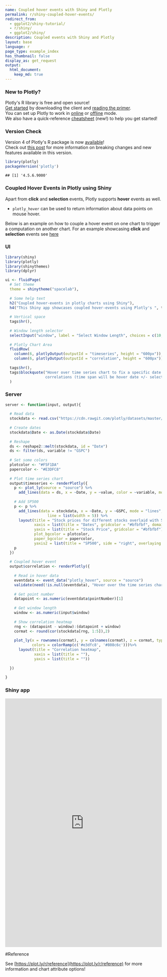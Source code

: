 ```yaml
---
name: Coupled hover events with Shiny and Plotly
permalink: r/shiny-coupled-hover-events/
redirect_from:
  - ggplot2/shiny-tutorial/
  - r/shiny/
  - ggplot2/shiny/
description: Coupled events with Shiny and Plotly
layout: base
language: r
page_type: example_index
has_thumbnail: false
display_as: get_request
output:
  html_document:
    keep_md: true
---
```




### New to Plotly?

Plotly's R library is free and open source!<br>
[Get started](https://plot.ly/r/getting-started/) by downloading the client and [reading the primer](https://plot.ly/r/getting-started/).<br>
You can set up Plotly to work in [online](https://plot.ly/r/getting-started/#hosting-graphs-in-your-online-plotly-account) or [offline](https://plot.ly/r/offline/) mode.<br>
We also have a quick-reference [cheatsheet](https://images.plot.ly/plotly-documentation/images/r_cheat_sheet.pdf) (new!) to help you get started!

### Version Check

Version 4 of Plotly's R package is now [available](https://plot.ly/r/getting-started/#installation)!<br>
Check out [this post](http://moderndata.plot.ly/upgrading-to-plotly-4-0-and-above/) for more information on breaking changes and new features available in this version.

```r
library(plotly)
packageVersion('plotly')
```

```
## [1] '4.5.6.9000'
```

### Coupled Hover Events in Plotly using Shiny
Apart from **click** and **selection** events, Plotly supports **hover** events as well.

- `plotly_hover` can be used to return information about data points on mouse hover.

Below is an example on how to couple a hover event on one chart to trigger a computation on another chart. For an example showcasing **click** and **selection** events see [here](/r/shiny-coupled-events/)

### UI


```r
library(shiny)
library(plotly)
library(shinythemes)
library(dplyr)

ui <- fluidPage(
  # Set theme
  theme = shinytheme("spacelab"),
  
  # Some help text
  h2("Coupled hover-events in plotly charts using Shiny"),
  h4("This Shiny app showcases coupled hover-events using Plotly's ", tags$code("event_data()"), " function."),
  
  # Vertical space
  tags$hr(),
  
  # Window length selector
  selectInput("window", label = "Select Window Length", choices = c(10, 20, 30, 60, 90), selected = 10),
  
  # Plotly Chart Area
  fluidRow(
    column(6, plotlyOutput(outputId = "timeseries", height = "600px")),
    column(6, plotlyOutput(outputId = "correlation", height = "600px"))),
  
  tags$hr(),
  tags$blockquote("Hover over time series chart to fix a specific date. Correlation chart will update with historical 
                  correlations (time span will be hover date +/- selected window length)")
  )
```

### Server


```r
server <- function(input, output){
  
  # Read data
  stockdata <- read.csv("https://cdn.rawgit.com/plotly/datasets/master/stockdata.csv")
  
  # Create dates
  stockdata$Date <- as.Date(stockdata$Date)
  
  # Reshape
  ds <- reshape2::melt(stockdata, id = "Date")
  ds <- filter(ds, variable != "GSPC")
  
  # Set some colors
  plotcolor <- "#F5F1DA"
  papercolor <- "#E3DFC8"
  
  # Plot time series chart 
  output$timeseries <- renderPlotly({
    p <- plot_ly(source = "source") %>% 
      add_lines(data = ds, x = ~Date, y = ~value, color = ~variable, mode = "lines", line = list(width = 3))
    
    # Add SP500
    p <- p %>%
      add_lines(data = stockdata, x = ~Date, y = ~GSPC, mode = "lines", yaxis = "y2", name = "SP500", opacity = 0.3,
                   line = list(width = 5)) %>% 
      layout(title = "Stock prices for different stocks overlaid with SP500",
             xaxis = list(title = "Dates", gridcolor = "#bfbfbf", domain = c(0, 0.98)),
             yaxis = list(title = "Stock Price", gridcolor = "#bfbfbf"), 
             plot_bgcolor = plotcolor,
             paper_bgcolor = papercolor, 
             yaxis2 = list(title = "SP500", side = "right", overlaying = "y"))
    p
  })
  
  # Coupled hover event
  output$correlation <- renderPlotly({
    
    # Read in hover data
    eventdata <- event_data("plotly_hover", source = "source")
    validate(need(!is.null(eventdata), "Hover over the time series chart to populate this heatmap"))
    
    # Get point number
    datapoint <- as.numeric(eventdata$pointNumber)[1]
    
    # Get window length
    window <- as.numeric(input$window)
    
    # Show correlation heatmap
    rng <- (datapoint - window):(datapoint + window)
    cormat <- round(cor(stockdata[rng, 1:5]),2)
    
    plot_ly(x = rownames(cormat), y = colnames(cormat), z = cormat, type = "heatmap", 
            colors = colorRamp(c('#e3dfc8', '#808c6c')))%>% 
      layout(title = "Correlation heatmap",
             xaxis = list(title = ""),
             yaxis = list(title = ""))
    
  })
  
}
```

### Shiny app

<iframe src="https://plotly.shinyapps.io/ShinyCoupledHoverEvents/" width="100%" height= "800"  scrolling="no" seamless="seamless" style="border: none; position: relative"></iframe>


#Reference

See [https://plot.ly/r/reference](https://plot.ly/r/reference) for more information and chart attribute options!

